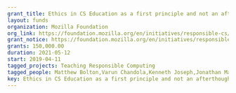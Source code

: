 ```yaml
---
grant_title: Ethics in CS Education as a first principle and not an afterthought
layout: funds
organization: Mozilla Foundation
org_link: https://foundation.mozilla.org/en/initiatives/responsible-cs/
grant_notice: https://foundation.mozilla.org/en/initiatives/responsible-cs/winners/
grants: 150,000.00
duration: 2021-05-12
start: 2019-04-11
tagged_projects: Teaching Responsible Computing
tagged_people: Matthew Bolton,Varun Chandola,Kenneth Joseph,Jonathan Manes,Atri Rudra,Mark Shepard,<a href = 'https://cse.buffalo.edu/~hartloff/index.html' target='_blank'>Jesse Hartloff</a>,<a href = 'https://cse.buffalo.edu/~mhertz/' target='_blank'>Matthew Hertz</a>,<a href = 'https://nsr.cse.buffalo.edu/?page_id=272' target='_blank'>Steve Ko</a>,<a href = 'https://cse.buffalo.edu/~jwinikus/' target='_blank'>Jennifer Winikus</a>,Atri Rudra==>>Principal Investigator
key: Ethics in CS Education as a first principle and not an afterthought
---
```


